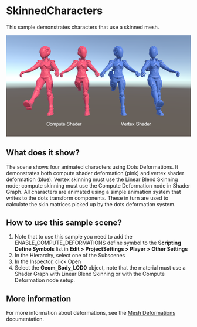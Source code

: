 # SkinnedCharacters

This sample demonstrates characters that use a skinned mesh.

<img src="../../../READMEimages/SkinnedMeshes.PNG" width="600">

## What does it show?

The scene shows four animated characters using Dots Deformations. It demonstrates both compute shader deformation (pink) and vertex shader deformation (blue). Vertex skinning must use the Linear Blend Skinning node; compute skinning must use the Compute Deformation node in Shader Graph. All characters are animated using a simple animation system that writes to the dots transform components. These in turn are used to calculate the skin matrices picked up by the dots deformation system.

## How to use this sample scene?

1. Note that to use this sample you need to add the ENABLE_COMPUTE_DEFORMATIONS define symbol to the **Scripting Define Symbols** list in **Edit > ProjectSettings > Player > Other Settings**
2. In the Hierarchy, select one of the Subscenes
3. In the Inspector, click Open
4. Select the **Geom_Body_LOD0** object, note that the material must use a Shader Graph with Linear Blend Skinning or with the Compute Deformation node setup.

## More information

For more information about deformations, see the [Mesh Deformations](https://docs.unity3d.com/Packages/com.unity.entities.graphics@1.0/manual/mesh_deformations.html) documentation.
